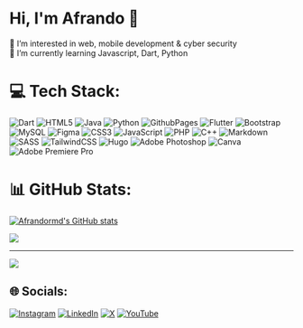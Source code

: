 # Hi, I'm Afrando 👋
👀 I’m interested in web, mobile development & cyber security  
🌱 I’m currently learning Javascript, Dart, Python


# 💻 Tech Stack:
![Dart](https://img.shields.io/badge/dart-%230175C2.svg?style=for-the-badge&logo=dart&logoColor=white) ![HTML5](https://img.shields.io/badge/html5-%23E34F26.svg?style=for-the-badge&logo=html5&logoColor=white) ![Java](https://img.shields.io/badge/java-%23ED8B00.svg?style=for-the-badge&logo=openjdk&logoColor=white) ![Python](https://img.shields.io/badge/python-3670A0?style=for-the-badge&logo=python&logoColor=ffdd54) ![GithubPages](https://img.shields.io/badge/github%20pages-121013?style=for-the-badge&logo=github&logoColor=white) ![Flutter](https://img.shields.io/badge/Flutter-%2302569B.svg?style=for-the-badge&logo=Flutter&logoColor=white) ![Bootstrap](https://img.shields.io/badge/bootstrap-%238511FA.svg?style=for-the-badge&logo=bootstrap&logoColor=white) ![MySQL](https://img.shields.io/badge/mysql-%2300000f.svg?style=for-the-badge&logo=mysql&logoColor=white) ![Figma](https://img.shields.io/badge/figma-%23F24E1E.svg?style=for-the-badge&logo=figma&logoColor=white) ![CSS3](https://img.shields.io/badge/css3-%231572B6.svg?style=for-the-badge&logo=css3&logoColor=white) ![JavaScript](https://img.shields.io/badge/javascript-%23323330.svg?style=for-the-badge&logo=javascript&logoColor=%23F7DF1E) ![PHP](https://img.shields.io/badge/php-%23777BB4.svg?style=for-the-badge&logo=php&logoColor=white) ![C++](https://img.shields.io/badge/c++-%2300599C.svg?style=for-the-badge&logo=c%2B%2B&logoColor=white) ![Markdown](https://img.shields.io/badge/markdown-%23000000.svg?style=for-the-badge&logo=markdown&logoColor=white) ![SASS](https://img.shields.io/badge/SASS-hotpink.svg?style=for-the-badge&logo=SASS&logoColor=white) ![TailwindCSS](https://img.shields.io/badge/tailwindcss-%2338B2AC.svg?style=for-the-badge&logo=tailwind-css&logoColor=white) ![Hugo](https://img.shields.io/badge/Hugo-black.svg?style=for-the-badge&logo=Hugo) ![Adobe Photoshop](https://img.shields.io/badge/adobe%20photoshop-%2331A8FF.svg?style=for-the-badge&logo=adobe%20photoshop&logoColor=white) ![Canva](https://img.shields.io/badge/Canva-%2300C4CC.svg?style=for-the-badge&logo=Canva&logoColor=white) ![Adobe Premiere Pro](https://img.shields.io/badge/Adobe%20Premiere%20Pro-9999FF.svg?style=for-the-badge&logo=Adobe%20Premiere%20Pro&logoColor=white)
# 📊 GitHub Stats:
[![Afrandormd's GitHub stats](https://github-readme-stats.vercel.app/api?username=afrandormd&show_icons=true&theme=tokyonight)](https://github.com/anuraghazra/github-readme-stats)<br/>
<!--
![](https://github-readme-streak-stats.herokuapp.com/?user=afrandormd&theme=tokyonight&hide_border=false)<br/>
![](https://github-readme-stats.vercel.app/api/top-langs/?username=afrandormd&theme=tokyonight&hide_border=false&include_all_commits=false&count_private=false&layout=compact)
-->
![](https://github-profile-trophy.vercel.app/?username=afrandormd&theme=tokyonight&no-frame=false&no-bg=true&margin-w=4)

---
[![](https://visitcount.itsvg.in/api?id=afrandormd&icon=0&color=6)](https://visitcount.itsvg.in)

<!-- Proudly created with GPRM ( https://gprm.itsvg.in ) -->

## 🌐 Socials:
[![Instagram](https://img.shields.io/badge/Instagram-%23E4405F.svg?logo=Instagram&logoColor=white)](https://instagram.com/rando.zip) [![LinkedIn](https://img.shields.io/badge/LinkedIn-%230077B5.svg?logo=linkedin&logoColor=white)](https://linkedin.com/in/afrandormd) [![X](https://img.shields.io/badge/X-black.svg?logo=X&logoColor=white)](https://x.com/afrandormd) [![YouTube](https://img.shields.io/badge/YouTube-%23FF0000.svg?logo=YouTube&logoColor=white)](https://youtube.com/@afrandormd) 
